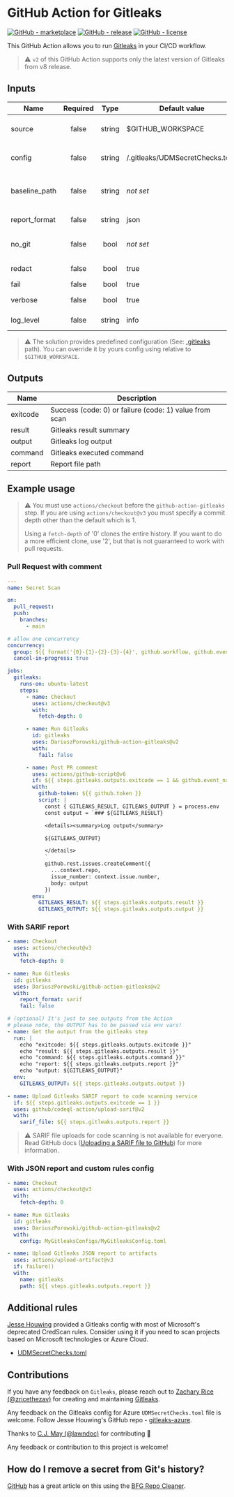 # GitHub Action for Gitleaks

[![GitHub - marketplace](https://img.shields.io/badge/marketplace-gitleaks--scanner-blue?logo=github&style=flat-square)](https://github.com/marketplace/actions/gitleaks-scanner)
[![GitHub - release](https://img.shields.io/github/v/release/DariuszPorowski/github-action-gitleaks?style=flat-square)](https://github.com/DariuszPorowski/github-action-gitleaks/releases/latest)
[![GitHub - license](https://img.shields.io/github/license/DariuszPorowski/github-action-gitleaks?style=flat-square)](https://github.com/DariuszPorowski/github-action-gitleaks/blob/main/LICENSE)

This GitHub Action allows you to run [Gitleaks](https://github.com/gitleaks/gitleaks) in your CI/CD workflow.

> ⚠️ `v2` of this GitHub Action supports only the latest version of Gitleaks from v8 release.

## Inputs

| Name          | Required |  Type  | Default value                   | Description                                                                      |
|---------------|:--------:|:------:|---------------------------------|----------------------------------------------------------------------------------|
| source        |  false   | string | $GITHUB_WORKSPACE               | Path to source (relative to $GITHUB_WORKSPACE)                                   |
| config        |  false   | string | /.gitleaks/UDMSecretChecks.toml | Config file path (relative to $GITHUB_WORKSPACE)                                 |
| baseline_path |  false   | string | *not set*                       | Path to baseline with issues that can be ignored (relative to $GITHUB_WORKSPACE) |
| report_format |  false   | string | json                            | Report file format: json, csv, sarif                                             |
| no_git        |  false   |  bool  | *not set*                       | Treat git repos as plain directories and scan those file                         |
| redact        |  false   |  bool  | true                            | Redact secrets from log messages and leaks                                       |
| fail          |  false   |  bool  | true                            | Fail if secrets founded                                                          |
| verbose       |  false   |  bool  | true                            | Show verbose output from scan                                                    |
| log_level     |  false   | string | info                            | Log level (trace, debug, info, warn, error, fatal)                               |

> ⚠️ The solution provides predefined configuration (See: [.gitleaks](https://github.com/DariuszPorowski/github-action-gitleaks/tree/main/.gitleaks) path). You can override it by yours config using relative to `$GITHUB_WORKSPACE`.

## Outputs

| Name     | Description                                            |
|----------|--------------------------------------------------------|
| exitcode | Success (code: 0) or failure (code: 1) value from scan |
| result   | Gitleaks result summary                                |
| output   | Gitleaks log output                                    |
| command  | Gitleaks executed command                              |
| report   | Report file path                                       |

## Example usage

> ⚠️ You must use `actions/checkout` before the `github-action-gitleaks` step. If you are using `actions/checkout@v3` you must specify a commit depth other than the default which is 1.
>
> Using a `fetch-depth` of '0' clones the entire history. If you want to do a more efficient clone, use '2', but that is not guaranteed to work with pull requests.

### Pull Request with comment

```yaml
---
name: Secret Scan

on:
  pull_request:
  push:
    branches:
      - main

# allow one concurrency
concurrency:
  group: ${{ format('{0}-{1}-{2}-{3}-{4}', github.workflow, github.event_name, github.ref, github.base_ref, github.head_ref) }}
  cancel-in-progress: true

jobs:
  gitleaks:
    runs-on: ubuntu-latest
    steps:
      - name: Checkout
        uses: actions/checkout@v3
        with:
          fetch-depth: 0

      - name: Run Gitleaks
        id: gitleaks
        uses: DariuszPorowski/github-action-gitleaks@v2
        with:
          fail: false

      - name: Post PR comment
        uses: actions/github-script@v6
        if: ${{ steps.gitleaks.outputs.exitcode == 1 && github.event_name == 'pull_request' }}
        with:
          github-token: ${{ github.token }}
          script: |
            const { GITLEAKS_RESULT, GITLEAKS_OUTPUT } = process.env
            const output = `### ${GITLEAKS_RESULT}

            <details><summary>Log output</summary>

            ${GITLEAKS_OUTPUT}

            </details>
            `
            github.rest.issues.createComment({
              ...context.repo,
              issue_number: context.issue.number,
              body: output
            })
        env:
          GITLEAKS_RESULT: ${{ steps.gitleaks.outputs.result }}
          GITLEAKS_OUTPUT: ${{ steps.gitleaks.outputs.output }}
```

### With SARIF report

```yaml
- name: Checkout
  uses: actions/checkout@v3
  with:
    fetch-depth: 0

- name: Run Gitleaks
  id: gitleaks
  uses: DariuszPorowski/github-action-gitleaks@v2
  with:
    report_format: sarif
    fail: false

# (optional) It's just to see outputs from the Action
# please note, the OUTPUT has to be passed via env vars!
- name: Get the output from the gitleaks step
  run: |
    echo "exitcode: ${{ steps.gitleaks.outputs.exitcode }}"
    echo "result: ${{ steps.gitleaks.outputs.result }}"
    echo "command: ${{ steps.gitleaks.outputs.command }}"
    echo "report: ${{ steps.gitleaks.outputs.report }}"
    echo "output: ${GITLEAKS_OUTPUT}"
  env:
    GITLEAKS_OUTPUT: ${{ steps.gitleaks.outputs.output }}

- name: Upload Gitleaks SARIF report to code scanning service
  if: ${{ steps.gitleaks.outputs.exitcode == 1 }}
  uses: github/codeql-action/upload-sarif@v2
  with:
    sarif_file: ${{ steps.gitleaks.outputs.report }}
```

> ⚠️ SARIF file uploads for code scanning is not available for everyone. Read GitHub docs ([Uploading a SARIF file to GitHub](https://docs.github.com/en/code-security/code-scanning/integrating-with-code-scanning/uploading-a-sarif-file-to-github)) for more information.

### With JSON report and custom rules config

```yaml
- name: Checkout
  uses: actions/checkout@v3
  with:
    fetch-depth: 0

- name: Run Gitleaks
  id: gitleaks
  uses: DariuszPorowski/github-action-gitleaks@v2
  with:
    config: MyGitleaksConfigs/MyGitleaksConfig.toml

- name: Upload Gitleaks JSON report to artifacts
  uses: actions/upload-artifact@v3
  if: failure()
  with:
    name: gitleaks
    path: ${{ steps.gitleaks.outputs.report }}
```

## Additional rules

[Jesse Houwing](https://github.com/jessehouwing) provided a Gitleaks config with most of Microsoft's deprecated CredScan rules. Consider using it if you need to scan projects based on Microsoft technologies or Azure Cloud.

- [UDMSecretChecks.toml](https://github.com/jessehouwing/gitleaks-azure/blob/main/UDMSecretChecksv8.toml)

## Contributions

If you have any feedback on `Gitleaks`, please reach out to [Zachary Rice (@zricethezav)](https://github.com/zricethezav) for creating and maintaining [Gitleaks](https://github.com/gitleaks/gitleaks).

Any feedback on the Gitleaks config for Azure `UDMSecretChecks.toml` file is welcome. Follow Jesse Houwing's GitHub repo - [gitleaks-azure](https://github.com/jessehouwing/gitleaks-azure).

Thanks to [C.J. May (@lawndoc)](https://github.com/lawndoc) for contributing 🤘

Any feedback or contribution to this project is welcome!

## How do I remove a secret from Git's history?

[GitHub](https://docs.github.com/en/authentication/keeping-your-account-and-data-secure/removing-sensitive-data-from-a-repository) has a great article on this using the [BFG Repo Cleaner](https://rtyley.github.io/bfg-repo-cleaner/).
